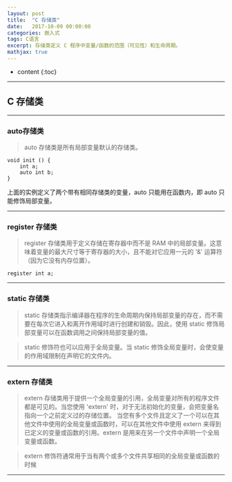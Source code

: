 ```yaml
---
layout: post
title:  "C 存储类"
date:   2017-10-09 00:00:00
categories: 嵌入式
tags: C语言
excerpt: 存储类定义 C 程序中变量/函数的范围（可见性）和生命周期。
mathjax: true
---
```

* content
{:toc}
---

## C 存储类


---

### auto存储类

> auto 存储类是所有局部变量默认的存储类。

```
void init () {
	int a;
	auto int b;
}
```
上面的实例定义了两个带有相同存储类的变量，auto 只能用在函数内，即 auto 只能修饰局部变量。

---

### register 存储类

> register 存储类用于定义存储在寄存器中而不是 RAM 中的局部变量。这意味着变量的最大尺寸等于寄存器的大小，且不能对它应用一元的 '&' 运算符（因为它没有内存位置）。

```
register int a;
```

---

### static 存储类

> static 存储类指示编译器在程序的生命周期内保持局部变量的存在，而不需要在每次它进入和离开作用域时进行创建和销毁。因此，使用 static 修饰局部变量可以在函数调用之间保持局部变量的值。

> static 修饰符也可以应用于全局变量。当 static 修饰全局变量时，会使变量的作用域限制在声明它的文件内。

---

### extern 存储类

> extern 存储类用于提供一个全局变量的引用，全局变量对所有的程序文件都是可见的。当您使用 'extern' 时，对于无法初始化的变量，会把变量名指向一个之前定义过的存储位置。
当您有多个文件且定义了一个可以在其他文件中使用的全局变量或函数时，可以在其他文件中使用 extern 来得到已定义的变量或函数的引用。extern 是用来在另一个文件中声明一个全局变量或函数。

> extern 修饰符通常用于当有两个或多个文件共享相同的全局变量或函数的时候

---
